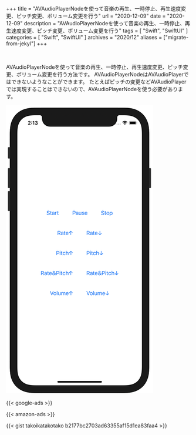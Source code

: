 +++
title =  "AVAudioPlayerNodeを使って音楽の再生、一時停止、再生速度変更、ピッチ変更、ボリューム変更を行う"
url = "2020-12-09"
date = "2020-12-09"
description = "AVAudioPlayerNodeを使って音楽の再生、一時停止、再生速度変更、ピッチ変更、ボリューム変更を行う"
tags = [
  "Swift",
  "SwiftUI"
]
categories = [
  "Swift",
  "SwiftUI"
]
archives = "2020/12"
aliases = ["migrate-from-jekyl"]
+++

<br>

AVAudioPlayerNodeを使って音楽の再生、一時停止、再生速度変更、ピッチ変更、ボリューム変更を行う方法です。
AVAudioPlayerNodeはAVAudioPlayerではできないようなことができます。
たとえばピッチの変更などAVAudioPlayerでは実現することはできないので、AVAudioPlayerNodeを使う必要があります。

![AVAudioPlayerNode](1.png)

<!-- Google Ads -->
{{< google-ads >}}

<!-- Amazon Ads -->
{{< amazon-ads >}}

{{< gist takoikatakotako b2177bc2703ad63355af15d1ea83faa4 >}}

